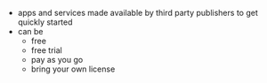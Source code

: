 - apps and services made available by third party publishers to get quickly started
- can be
	- free
	- free trial
	- pay as you go
	- bring your own license